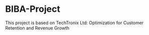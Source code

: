 # BIBA-Project
This project is based on TechTronix Ltd: Optimization for Customer Retention and Revenue Growth
